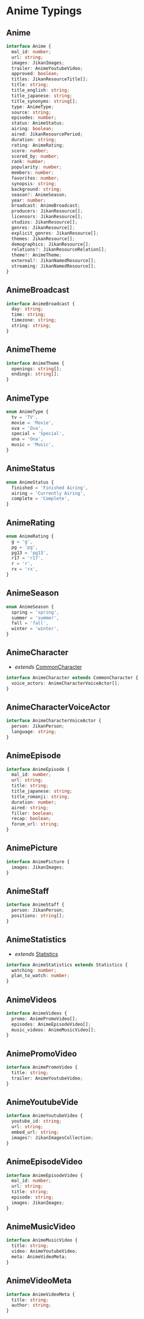 # Anime Typings

## Anime

```ts
interface Anime {
  mal_id: number;
  url: string;
  images: JikanImages;
  trailer: AnimeYoutubeVideo;
  approved: boolean;
  titles: JikanResourceTitle[];
  title: string;
  title_english: string;
  title_japanese: string;
  title_synonyms: string[];
  type: AnimeType;
  source: string;
  episodes: number;
  status: AnimeStatus;
  airing: boolean;
  aired: JikanResourcePeriod;
  duration: string;
  rating: AnimeRating;
  score: number;
  scored_by: number;
  rank: number;
  popularity: number;
  members: number;
  favorites: number;
  synopsis: string;
  background: string;
  season?: AnimeSeason;
  year: number;
  broadcast: AnimeBroadcast;
  producers: JikanResource[];
  licensors: JikanResource[];
  studios: JikanResource[];
  genres: JikanResource[];
  explicit_genres: JikanResource[];
  themes: JikanResource[];
  demographics: JikanResource[];
  relations?: JikanResourceRelation[];
  theme?: AnimeTheme;
  external?: JikanNamedResource[];
  streaming: JikanNamedResource[];
}
```

## AnimeBroadcast

```ts
interface AnimeBroadcast {
  day: string;
  time: string;
  timezone: string;
  string: string;
}
```

## AnimeTheme

```ts
interface AnimeTheme {
  openings: string[];
  endings: string[];
}
```

## AnimeType

```ts
enum AnimeType {
  tv = 'TV',
  movie = 'Movie',
  ova = 'Ova',
  special = 'Special',
  ona = 'Ona',
  music = 'Music',
}
```

## AnimeStatus

```ts
enum AnimeStatus {
  finished = 'Finished Airing',
  airing = 'Currently Airing',
  complete = 'Complete',
}
```

## AnimeRating

```ts
enum AnimeRating {
  g = 'g',
  pg = 'pg',
  pg13 = 'pg13',
  r17 = 'r17',
  r = 'r',
  rx = 'rx',
}
```

## AnimeSeason

```ts
enum AnimeSeason {
  spring = 'spring',
  summer = 'summer',
  fall = 'fall',
  winter = 'winter',
}
```

## AnimeCharacter

- _extends_ [CommonCharacter](/typings/common#common-character)

```ts
interface AnimeCharacter extends CommonCharacter {
  voice_actors: AnimeCharacterVoiceActor[];
}
```

## AnimeCharacterVoiceActor

```ts
interface AnimeCharacterVoiceActor {
  person: JikanPerson;
  language: string;
}
```

## AnimeEpisode

```ts
interface AnimeEpisode {
  mal_id: number;
  url: string;
  title: string;
  title_japanese: string;
  title_romanji: string;
  duration: number;
  aired: string;
  filler: boolean;
  recap: boolean;
  forum_url: string;
}
```

## AnimePicture

```ts
interface AnimePicture {
  images: JikanImages;
}
```

## AnimeStaff

```ts
interface AnimeStaff {
  person: JikanPerson;
  positions: string[];
}
```

## AnimeStatistics

- _extends_ [Statistics](/typings/common#statistics)

```ts
interface AnimeStatistics extends Statistics {
  watching: number;
  plan_to_watch: number;
}
```

## AnimeVideos

```ts
interface AnimeVideos {
  promo: AnimePromoVideo[];
  episodes: AnimeEpisodeVideo[];
  music_videos: AnimeMusicVideo[];
}
```

## AnimePromoVideo

```ts
interface AnimePromoVideo {
  title: string;
  trailer: AnimeYoutubeVideo;
}
```

## AnimeYoutubeVide

```ts
interface AnimeYoutubeVideo {
  youtube_id: string;
  url: string;
  embed_url: string;
  images?: JikanImagesCollection;
}
```

## AnimeEpisodeVideo

```ts
interface AnimeEpisodeVideo {
  mal_id: number;
  url: string;
  title: string;
  episode: string;
  images: JikanImages;
}
```

## AnimeMusicVideo

```ts
interface AnimeMusicVideo {
  title: string;
  video: AnimeYoutubeVideo;
  meta: AnimeVideoMeta;
}
```

## AnimeVideoMeta

```ts
interface AnimeVideoMeta {
  title: string;
  author: string;
}
```
